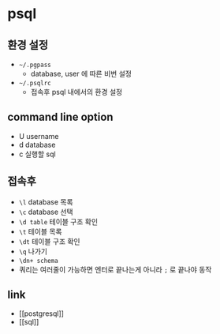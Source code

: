# psql

## 환경 설정
- `~/.pgpass` 
  - database, user 에 따른 비번 설정
- `~/.psqlrc`
  - 접속후 psql 내에서의 환경 설정

## command line option
- U username
- d database
- c 실행할 sql

## 접속후
- `\l` database 목록
- `\c` database 선택
- `\d table` 테이블 구조 확인
- `\t` 테이블 목록
- `\dt` 테이블 구조 확인
- `\q` 나가기
- `\dn+ schema`
- 쿼리는 여러줄이 가능하면 엔터로 끝나는게 아니라 `;` 로 끝나야 동작

## link
- [[postgresql]]
- [[sql]]
